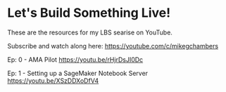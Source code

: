 # Let's Build Something Live!

These are the resources for my LBS searise on YouTube.

Subscribe and watch along here: https://youtube.com/c/mikegchambers

Ep: 0 - AMA Pilot
https://youtu.be/rHjrDsJI0Dc

Ep: 1 - Setting up a SageMaker Notebook Server
https://youtu.be/XSzDDXoDfV4
